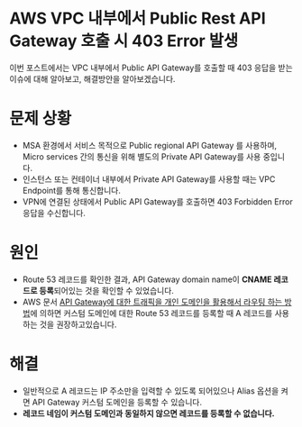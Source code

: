 # AWS VPC 내부에서 Public Rest API Gateway 호출 시 403 Error 발생

이번 포스트에서는 VPC 내부에서 Public API Gateway를 호출할 때 403 응답을 받는 이슈에 대해 알아보고, 해결방안을 알아보겠습니다.
<!--more-->
# 문제 상황

- MSA 환경에서 서비스 목적으로 Public regional API Gateway 를 사용하며, Micro services 간의 통신을 위해 별도의 Private API Gateway를 사용 중입니다.
- 인스턴스 또는 컨테이너 내부에서 Private API Gateway를 사용할 때는 VPC Endpoint를 통해 통신합니다.
- VPN에 연결된 상태에서 Public API Gateway를 호출하면 403 Forbidden Error 응답을 수신합니다.

# 원인
- Route 53 레코드를 확인한 결과, API Gateway domain name이 **CNAME 레코드로 등록**되어있는 것을 확인할 수 있었습니다.
- AWS 문서 [API Gateway에 대한 트래픽을 개인 도메인을 활용해서 라우팅 하는 방법](https://docs.aws.amazon.com/Route53/latest/DeveloperGuide/routing-to-api-gateway.html)에 의하면 커스텀 도메인에 대한 Route 53 레코드를 등록할 때 A 레코드를 사용하는 것을 권장하고있습니다.


# 해결
- 일반적으로 A 레코드는 IP 주소만을 입력할 수 있도록 되어있으나 Alias 옵션을 켜면 API Gateway 커스텀 도메인을 등록할 수 있습니다.
- **레코드 네임이 커스텀 도메인과 동일하지 않으면 레코드를 등록할 수 없습니다.**
